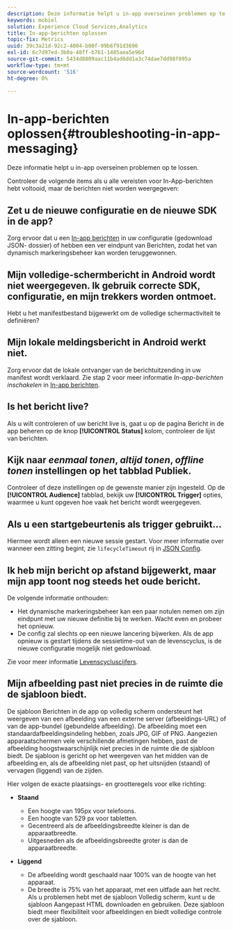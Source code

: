 ```yaml
---
description: Deze informatie helpt u in-app overseinen problemen op te lossen.
keywords: mobiel
solution: Experience Cloud Services,Analytics
title: In-app-berichten oplossen
topic-fix: Metrics
uuid: 39c3a21d-92c2-4004-b00f-99b6f91d3696
exl-id: 6c7d97ed-3b0a-48ff-b761-1485aea5e96d
source-git-commit: 5434d8809aac11b4ad6dd1a3c74dae7dd98f095a
workflow-type: tm+mt
source-wordcount: '516'
ht-degree: 0%

---
```


# In-app-berichten oplossen{#troubleshooting-in-app-messaging}

Deze informatie helpt u in-app overseinen problemen op te lossen.

Controleer de volgende items als u alle vereisten voor In-App-berichten hebt voltooid, maar de berichten niet worden weergegeven:

## Zet u de nieuwe configuratie en de nieuwe SDK in de app?

Zorg ervoor dat u een [In-app berichten](/help/android/messaging-main/messaging/messaging.md) in uw configuratie (gedownload JSON- dossier) of hebben een ver eindpunt van Berichten, zodat het van dynamisch markeringsbeheer kan worden teruggewonnen.

## Mijn volledige-schermbericht in Android wordt niet weergegeven. Ik gebruik correcte SDK, configuratie, en mijn trekkers worden ontmoet.

Hebt u het manifestbestand bijgewerkt om de volledige schermactiviteit te definiëren?

## Mijn lokale meldingsbericht in Android werkt niet.

Zorg ervoor dat de lokale ontvanger van de berichtuitzending in uw manifest wordt verklaard. Zie stap 2 voor meer informatie *In-app-berichten inschakelen* in [In-app berichten](/help/android/messaging-main/messaging/messaging.md).

## Is het bericht live?

Als u wilt controleren of uw bericht live is, gaat u op de pagina Bericht in de app beheren op de knop **[!UICONTROL Status]** kolom, controleer de lijst van berichten.

## Kijk naar *eenmaal tonen*, *altijd tonen*, *offline tonen*  instellingen op het tabblad Publiek.

Controleer of deze instellingen op de gewenste manier zijn ingesteld. Op de **[!UICONTROL Audience]** tabblad, bekijk uw **[!UICONTROL Trigger]** opties, waarmee u kunt opgeven hoe vaak het bericht wordt weergegeven.

## Als u een startgebeurtenis als trigger gebruikt...

Hiermee wordt alleen een nieuwe sessie gestart. Voor meer informatie over wanneer een zitting begint, zie `lifecycleTimeout` rij in [JSON Config](/help/android/configuration/json-config/json-config.md).

## Ik heb mijn bericht op afstand bijgewerkt, maar mijn app toont nog steeds het oude bericht.

De volgende informatie onthouden:

* Het dynamische markeringsbeheer kan een paar notulen nemen om zijn eindpunt met uw nieuwe definitie bij te werken. Wacht even en probeer het opnieuw.
* De config zal slechts op een nieuwe lancering bijwerken. Als de app opnieuw is gestart tijdens de sessietime-out van de levenscyclus, is de nieuwe configuratie mogelijk niet gedownload.

Zie voor meer informatie [Levenscycluscijfers](/help/android/metrics.md).

## Mijn afbeelding past niet precies in de ruimte die de sjabloon biedt.

De sjabloon Berichten in de app op volledig scherm ondersteunt het weergeven van een afbeelding van een externe server (afbeeldings-URL) of van de app-bundel (gebundelde afbeelding). De afbeelding moet een standaardafbeeldingsindeling hebben, zoals JPG, GIF of PNG. Aangezien apparaatschermen vele verschillende afmetingen hebben, past de afbeelding hoogstwaarschijnlijk niet precies in de ruimte die de sjabloon biedt. De sjabloon is gericht op het weergeven van het midden van de afbeelding en, als de afbeelding niet past, op het uitsnijden (staand) of vervagen (liggend) van de zijden.

Hier volgen de exacte plaatsings- en grootteregels voor elke richting:

* **Staand**
   * Een hoogte van 195px voor telefoons.
   * Een hoogte van 529 px voor tabletten.
   * Gecentreerd als de afbeeldingsbreedte kleiner is dan de apparaatbreedte.
   * Uitgesneden als de afbeeldingsbreedte groter is dan de apparaatbreedte.

* **Liggend**
   * De afbeelding wordt geschaald naar 100% van de hoogte van het apparaat.
   * De breedte is 75% van het apparaat, met een uitfade aan het recht.
   Als u problemen hebt met de sjabloon Volledig scherm, kunt u de sjabloon Aangepast HTML downloaden en gebruiken. Deze sjabloon biedt meer flexibiliteit voor afbeeldingen en biedt volledige controle over de sjabloon.
